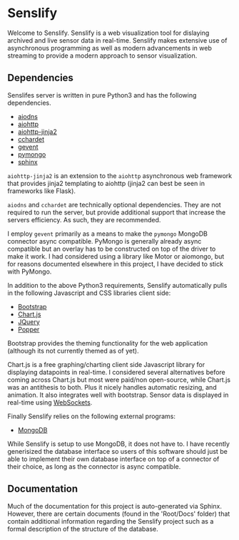 # Senslify
Welcome to Senslify. Senslify is a web visualization tool for dislaying archived and live sensor data in real-time. Senslify makes extensive use of asynchronous programming as well as modern advancements in web streaming to provide a modern approach to sensor visualization.

## Dependencies
Senslifes server is written in pure Python3 and has the following dependencies.
+ [aiodns](https://pypi.org/project/aiodns/)
+ [aiohttp](https://pypi.org/project/aiohttp/)
+ [aiohttp-jinja2](https://pypi.org/project/aiohttp-jinja2/)
+ [cchardet](https://pypi.org/project/cchardet/)
+ [gevent](https://pypi.org/project/gevent/)
+ [pymongo](https://pypi.org/project/pymongo/)
+ [sphinx](https://pypi.org/project/Sphinx/)


`aiohttp-jinja2` is an extension to the `aiohttp` asynchronous web framework that provides jinja2 templating to aiohttp (jinja2 can best be seen in frameworks like Flask).


`aiodns` and `cchardet` are technically optional dependencies. They are not required to run the server, but provide additional support that increase the servers efficiency. As such, they are recommended.


I employ `gevent` primarily as a means to make the `pymongo` MongoDB
connector async compatible. PyMongo is generally already async compatible
but an overlay has to be constructed on top of the driver to make it work.
I had considered using a library like Motor or aiomongo, but for reasons
documented elsewhere in this project, I have decided to stick with PyMongo.


In addition to the above Python3 requirements, Senslify automatically pulls in the following Javascript and CSS libraries client side:
+ [Bootstrap](https://getbootstrap.com/)
+ [Chart.js](https://www.chartjs.org/)
+ [JQuery](https://jquery.com/)
+ [Popper](https://popper.js.org/)


Bootstrap provides the theming functionality for the web application (although
its not currently themed as of yet).


Chart.js is a free graphing/charting client side Javascript library for displaying datapoints in real-time. I considered several alternatives before
coming across Chart.js but most were paid/non open-source, while Chart.js
was an antithesis to both. Plus it nicely handles automatic resizing, and animation. It also integrates well with bootstrap. Sensor data is displayed
in real-time using [WebSockets](https://developer.mozilla.org/en-US/docs/Web/API/WebSockets_API).


Finally Senslify relies on the following external programs:
+ [MongoDB](https://www.mongodb.com/)


While Senslify is setup to use MongoDB, it does not have to. I have recently
generisized the database interface so users of this software should just be 
able to implement their own database interface on top of a connector of their
choice, as long as the connector is async compatible.


## Documentation
Much of the documentation for this project is auto-generated via Sphinx.
However, there are certain documents (found in the 'Root/Docs' folder) that 
contain additional information regarding the Senslify project such as a
formal description of the structure of the database.
